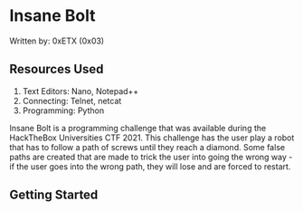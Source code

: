 # Insane Bolt
Written by: 0xETX (0x03)

## Resources Used
1. Text Editors: Nano, Notepad++
2. Connecting: Telnet, netcat
3. Programming: Python

Insane Bolt is a programming challenge that was available during the HackTheBox Universities CTF 2021. This challenge has the user play a robot that has to follow a path of screws until they reach a diamond. Some false paths are created that are made to trick the user into going the wrong way - if the user goes into the wrong path, they will lose and are forced to restart.

## Getting Started
